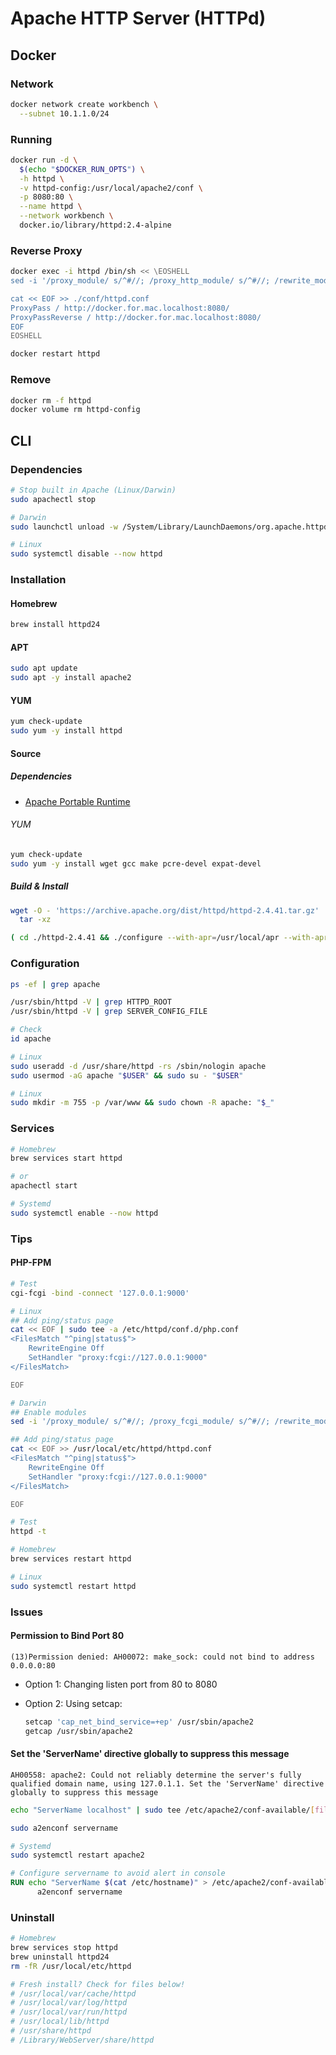 # Apache HTTP Server (HTTPd)

<!--
www-data
-->

## Docker

### Network

```sh
docker network create workbench \
  --subnet 10.1.1.0/24
```

### Running

```sh
docker run -d \
  $(echo "$DOCKER_RUN_OPTS") \
  -h httpd \
  -v httpd-config:/usr/local/apache2/conf \
  -p 8080:80 \
  --name httpd \
  --network workbench \
  docker.io/library/httpd:2.4-alpine
```

### Reverse Proxy

```sh
docker exec -i httpd /bin/sh << \EOSHELL
sed -i '/proxy_module/ s/^#//; /proxy_http_module/ s/^#//; /rewrite_module/ s/^#//' ./conf/httpd.conf

cat << EOF >> ./conf/httpd.conf
ProxyPass / http://docker.for.mac.localhost:8080/
ProxyPassReverse / http://docker.for.mac.localhost:8080/
EOF
EOSHELL
```

```sh
docker restart httpd
```

### Remove

```sh
docker rm -f httpd
docker volume rm httpd-config
```

## CLI

### Dependencies

```sh
# Stop built in Apache (Linux/Darwin)
sudo apachectl stop

# Darwin
sudo launchctl unload -w /System/Library/LaunchDaemons/org.apache.httpd.plist

# Linux
sudo systemctl disable --now httpd
```

### Installation

#### Homebrew

```sh
brew install httpd24
```

#### APT

```sh
sudo apt update
sudo apt -y install apache2
```

#### YUM

```sh
yum check-update
sudo yum -y install httpd
```

#### Source

##### Dependencies

- [Apache Portable Runtime](/apache/apr.md)

###### YUM

```sh
yum check-update
sudo yum -y install wget gcc make pcre-devel expat-devel
```

##### Build & Install

```sh
wget -O - 'https://archive.apache.org/dist/httpd/httpd-2.4.41.tar.gz' | \
  tar -xz

( cd ./httpd-2.4.41 && ./configure --with-apr=/usr/local/apr --with-apr-util=/usr/local/apr --prefix=/usr/local/apache && make && sudo make install ) && rm -r ./httpd-2.4.41
```

### Configuration

```sh
ps -ef | grep apache

/usr/sbin/httpd -V | grep HTTPD_ROOT
/usr/sbin/httpd -V | grep SERVER_CONFIG_FILE
```

```sh
# Check
id apache

# Linux
sudo useradd -d /usr/share/httpd -rs /sbin/nologin apache
sudo usermod -aG apache "$USER" && sudo su - "$USER"
```

```sh
# Linux
sudo mkdir -m 755 -p /var/www && sudo chown -R apache: "$_"
```

### Services

```sh
# Homebrew
brew services start httpd

# or
apachectl start

# Systemd
sudo systemctl enable --now httpd
```

### Tips

<!-- ####

```sh
httpd -f <(cat << EOF
Listen 8000
EOF
) \
  -DFOREGROUND
``` -->

#### PHP-FPM

```sh
# Test
cgi-fcgi -bind -connect '127.0.0.1:9000'

# Linux
## Add ping/status page
cat << EOF | sudo tee -a /etc/httpd/conf.d/php.conf
<FilesMatch "^ping|status$">
    RewriteEngine Off
    SetHandler "proxy:fcgi://127.0.0.1:9000"
</FilesMatch>

EOF

# Darwin
## Enable modules
sed -i '/proxy_module/ s/^#//; /proxy_fcgi_module/ s/^#//; /rewrite_module/ s/^#//' /usr/local/etc/httpd/httpd.conf

## Add ping/status page
cat << EOF >> /usr/local/etc/httpd/httpd.conf
<FilesMatch "^ping|status$">
    RewriteEngine Off
    SetHandler "proxy:fcgi://127.0.0.1:9000"
</FilesMatch>

EOF
```

```sh
# Test
httpd -t

# Homebrew
brew services restart httpd

# Linux
sudo systemctl restart httpd
```

### Issues

#### Permission to Bind Port 80

```log
(13)Permission denied: AH00072: make_sock: could not bind to address 0.0.0.0:80
```

- Option 1: Changing listen port from 80 to 8080
- Option 2: Using setcap:

  ```sh
  setcap 'cap_net_bind_service=+ep' /usr/sbin/apache2
  getcap /usr/sbin/apache2
  ```

<!-- - Option 3: Using security context:
  ```yaml
  ---
  securityContext:
    capabilities:
      add:
      - NET_ADMIN
      - CAP_NET_BIND_SERVICE
  ``` -->

#### Set the 'ServerName' directive globally to suppress this message

```log
AH00558: apache2: Could not reliably determine the server's fully qualified domain name, using 127.0.1.1. Set the 'ServerName' directive globally to suppress this message
```

```sh
echo "ServerName localhost" | sudo tee /etc/apache2/conf-available/[filename].conf

sudo a2enconf servername

# Systemd
sudo systemctl restart apache2
```

```Dockerfile
# Configure servername to avoid alert in console
RUN echo "ServerName $(cat /etc/hostname)" > /etc/apache2/conf-available/[filename].conf && \
      a2enconf servername
```

### Uninstall

```sh
# Homebrew
brew services stop httpd
brew uninstall httpd24
rm -fR /usr/local/etc/httpd

# Fresh install? Check for files below!
# /usr/local/var/cache/httpd
# /usr/local/var/log/httpd
# /usr/local/var/run/httpd
# /usr/local/lib/httpd
# /usr/share/httpd
# /Library/WebServer/share/httpd
```
